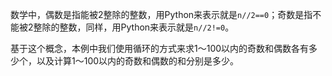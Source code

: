 数学中，偶数是指能被2整除的整数，用Python来表示就是`n//2==0`；奇数是指不能被2整除的整数，同样，用Python来表示就是`n//2!=0`。

基于这个概念，本例中我们使用循环的方式来求1～100以内的奇数和偶数各有多少个，以及计算1～100以内的奇数和偶数的和分别是多少。

